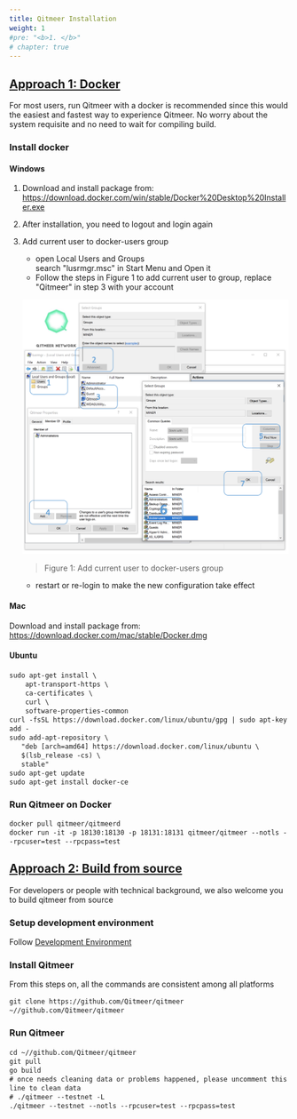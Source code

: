 ```yaml
---
title: Qitmeer Installation
weight: 1
#pre: "<b>1. </b>"
# chapter: true
---
```


## [Approach 1: Docker](#approach-1)
For most users, run Qitmeer with a docker is recommended since this would the easiest and fastest way to experience Qitmeer. No worry about the system requisite and no need to wait for compiling build.

### Install docker

#### Windows
1. Download and install package from: https://download.docker.com/win/stable/Docker%20Desktop%20Installer.exe


2. After installation, you need to logout and login again

3. Add current user to docker-users group  
    * open Local Users and Groups  
        search "lusrmgr.msc" in Start Menu and Open it
    * Follow the steps in Figure 1 to add current user to group, replace "Qitmeer" in step 3 with your account 

    ![Figure 1](/images/qitmeer-installation/docker-users.png)

    > Figure 1: Add current user to docker-users group

    * restart or re-login to make the new configuration take effect


#### Mac
Download and install package from: https://download.docker.com/mac/stable/Docker.dmg

#### Ubuntu

```shell
sudo apt-get install \
    apt-transport-https \
    ca-certificates \
    curl \
    software-properties-common
curl -fsSL https://download.docker.com/linux/ubuntu/gpg | sudo apt-key add -
sudo add-apt-repository \
   "deb [arch=amd64] https://download.docker.com/linux/ubuntu \
   $(lsb_release -cs) \
   stable"
sudo apt-get update
sudo apt-get install docker-ce
```

### Run Qitmeer on Docker
```shell
docker pull qitmeer/qitmeerd
docker run -it -p 18130:18130 -p 18131:18131 qitmeer/qitmeer --notls --rpcuser=test --rpcpass=test
```

## [Approach 2: Build from source](#approach-2)
For developers or people with technical background, we also welcome you to build qitmeer from source

### Setup development environment
Follow [Development Environment](../development-environment)

### Install Qitmeer
From this steps on, all the commands are consistent among all platforms
```shell
git clone https://github.com/Qitmeer/qitmeer ~//github.com/Qitmeer/qitmeer
```
### Run Qitmeer
```shell
cd ~//github.com/Qitmeer/qitmeer
git pull
go build
# once needs cleaning data or problems happened, please uncomment this line to clean data
# ./qitmeer --testnet -L
./qitmeer --testnet --notls --rpcuser=test --rpcpass=test
```
